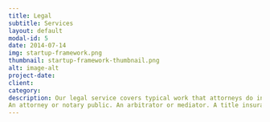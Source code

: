 ```yaml
---
title: Legal
subtitle: Services
layout: default
modal-id: 5
date: 2014-07-14
img: startup-framework.png
thumbnail: startup-framework-thumbnail.png
alt: image-alt
project-date: 
client: 
category: 
description: Our legal service covers typical work that attorneys do in the modern practice of law and can include services listed below.
An attorney or notary public. An arbitrator or mediator. A title insurance agent. An administrator, conservator, executor, guardian, trustee, receiver, or in any similar court appointed fiduciary capacity. An author of legal research papers, including CLE, where remuneration is less that or equal to $25,000. As a member of a bar association or other legal or attorney related ethics, peer review, accreditation, licensing or similar board, committee or organization.
---
```

